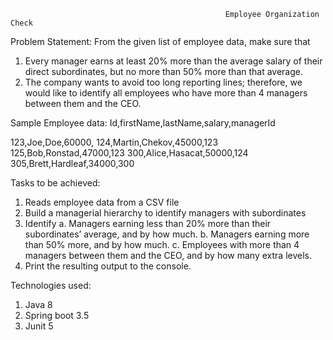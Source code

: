                                                     Employee Organization Check

Problem Statement:
  From the given list of employee data, make sure that 
  1. Every manager earns at least 20% more than the average salary of their direct subordinates, but no more than 50% more than that average.
  2. The company wants to avoid too long reporting lines; therefore, we would like to identify all employees who have more than 4 managers between them and the CEO.

Sample Employee data:
  Id,firstName,lastName,salary,managerId
  
  123,Joe,Doe,60000,
  124,Martin,Chekov,45000,123
  125,Bob,Ronstad,47000,123
  300,Alice,Hasacat,50000,124
  305,Brett,Hardleaf,34000,300

Tasks to be achieved:
  1. Reads employee data from a CSV file
  2. Build a managerial hierarchy to identify managers with subordinates
  3. Identify
       a. Managers earning less than 20% more than their subordinates’ average, and by how much.
       b. Managers earning more than 50% more, and by how much.
       c. Employees with more than 4 managers between them and the CEO, and by how many extra levels.
  4. Print the resulting output to the console.

Technologies used:
  1. Java 8
  2. Spring boot 3.5
  3. Junit 5

